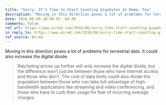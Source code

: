 ```yaml
---
title: "Sorry, It’s Time to Start Counting Gigabytes at Home, Too"
description: "Moving in this direction poses a lot of problems for terrestrial data. It could also increase the digital divide."
date: 2016-06-08 10:48:03 -04:00
comments: false
ref_url: https://www.wired.com/2016/06/sorry-time-start-counting-gigabytes-home/
in_reply_to: https://www.wired.com/2016/06/sorry-time-start-counting-gigabytes-home/
ref_source: Wired
---
```


Moving in this direction poses a lot of problems for terrestrial data. It could also increase the digital divide.

> Ratcheting prices up further will only increase the digital divide, but the difference won’t just be between those who have Internet access and those who don’t. The cost of data limits could also divide the population between those who can take full advantage of high-bandwidth applications like streaming and video conferencing, and those who have to curb their usage for fear of incurring overage charges. 